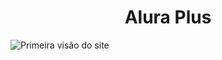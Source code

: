 <h1 align="center"> Alura Plus </h1>
<img src="[URL_da_Imagem](https://github.com/user-attachments/assets/9ee21ca4-4da6-4474-9fd0-892898110155)" alt="Primeira visão do site">
